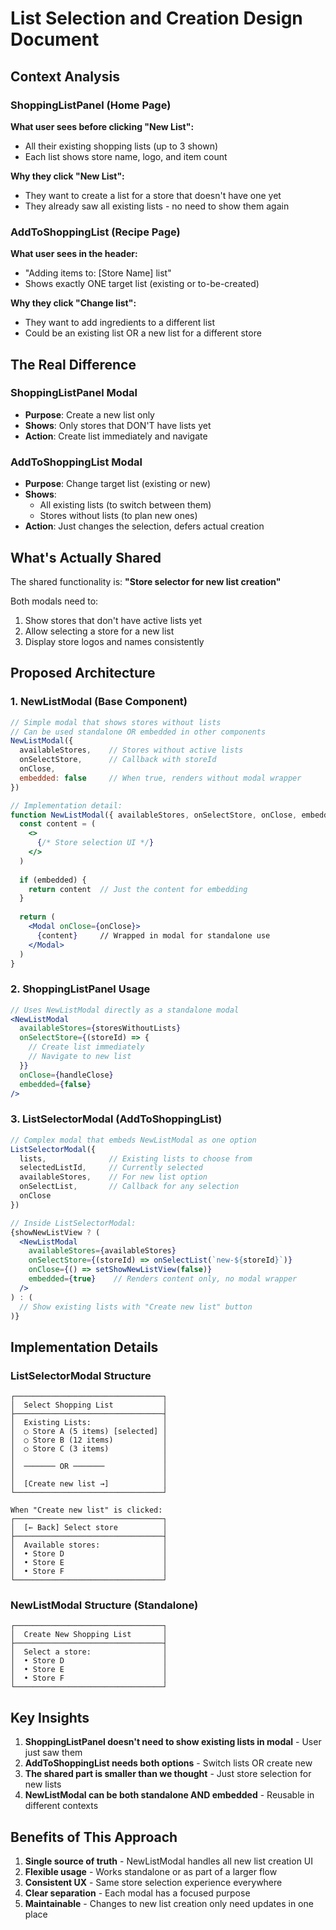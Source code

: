 # List Selection and Creation Design Document

## Context Analysis

### ShoppingListPanel (Home Page)
**What user sees before clicking "New List":**
- All their existing shopping lists (up to 3 shown)
- Each list shows store name, logo, and item count

**Why they click "New List":**
- They want to create a list for a store that doesn't have one yet
- They already saw all existing lists - no need to show them again

### AddToShoppingList (Recipe Page)
**What user sees in the header:**
- "Adding items to: [Store Name] list"
- Shows exactly ONE target list (existing or to-be-created)

**Why they click "Change list":**
- They want to add ingredients to a different list
- Could be an existing list OR a new list for a different store

## The Real Difference

### ShoppingListPanel Modal
- **Purpose**: Create a new list only
- **Shows**: Only stores that DON'T have lists yet
- **Action**: Create list immediately and navigate

### AddToShoppingList Modal  
- **Purpose**: Change target list (existing or new)
- **Shows**: 
  - All existing lists (to switch between them)
  - Stores without lists (to plan new ones)
- **Action**: Just changes the selection, defers actual creation

## What's Actually Shared

The shared functionality is: **"Store selector for new list creation"**

Both modals need to:
1. Show stores that don't have active lists yet
2. Allow selecting a store for a new list
3. Display store logos and names consistently

## Proposed Architecture

### 1. NewListModal (Base Component)
```jsx
// Simple modal that shows stores without lists
// Can be used standalone OR embedded in other components
NewListModal({
  availableStores,    // Stores without active lists
  onSelectStore,      // Callback with storeId
  onClose,
  embedded: false     // When true, renders without modal wrapper
})

// Implementation detail:
function NewListModal({ availableStores, onSelectStore, onClose, embedded = false }) {
  const content = (
    <>
      {/* Store selection UI */}
    </>
  )
  
  if (embedded) {
    return content  // Just the content for embedding
  }
  
  return (
    <Modal onClose={onClose}>
      {content}     // Wrapped in modal for standalone use
    </Modal>
  )
}
```

### 2. ShoppingListPanel Usage
```jsx
// Uses NewListModal directly as a standalone modal
<NewListModal
  availableStores={storesWithoutLists}
  onSelectStore={(storeId) => {
    // Create list immediately
    // Navigate to new list
  }}
  onClose={handleClose}
  embedded={false}
/>
```

### 3. ListSelectorModal (AddToShoppingList)
```jsx
// Complex modal that embeds NewListModal as one option
ListSelectorModal({
  lists,              // Existing lists to choose from
  selectedListId,     // Currently selected
  availableStores,    // For new list option
  onSelectList,       // Callback for any selection
  onClose
})

// Inside ListSelectorModal:
{showNewListView ? (
  <NewListModal
    availableStores={availableStores}
    onSelectStore={(storeId) => onSelectList(`new-${storeId}`)}
    onClose={() => setShowNewListView(false)}
    embedded={true}    // Renders content only, no modal wrapper
  />
) : (
  // Show existing lists with "Create new list" button
)}
```

## Implementation Details

### ListSelectorModal Structure
```
┌─────────────────────────────────┐
│  Select Shopping List           │
├─────────────────────────────────┤
│  Existing Lists:                │
│  ○ Store A (5 items) [selected] │
│  ○ Store B (12 items)           │
│  ○ Store C (3 items)            │
│                                 │
│  ─────── OR ───────             │
│                                 │
│  [Create new list →]            │
└─────────────────────────────────┘

When "Create new list" is clicked:
┌─────────────────────────────────┐
│  [← Back] Select store          │
├─────────────────────────────────┤
│  Available stores:              │
│  • Store D                      │
│  • Store E                      │
│  • Store F                      │
└─────────────────────────────────┘
```

### NewListModal Structure (Standalone)
```
┌─────────────────────────────────┐
│  Create New Shopping List       │
├─────────────────────────────────┤
│  Select a store:                │
│  • Store D                      │
│  • Store E                      │
│  • Store F                      │
└─────────────────────────────────┘
```

## Key Insights

1. **ShoppingListPanel doesn't need to show existing lists in modal** - User just saw them
2. **AddToShoppingList needs both options** - Switch lists OR create new
3. **The shared part is smaller than we thought** - Just store selection for new lists
4. **NewListModal can be both standalone AND embedded** - Reusable in different contexts

## Benefits of This Approach

1. **Single source of truth** - NewListModal handles all new list creation UI
2. **Flexible usage** - Works standalone or as part of a larger flow
3. **Consistent UX** - Same store selection experience everywhere
4. **Clear separation** - Each modal has a focused purpose
5. **Maintainable** - Changes to new list creation only need updates in one place